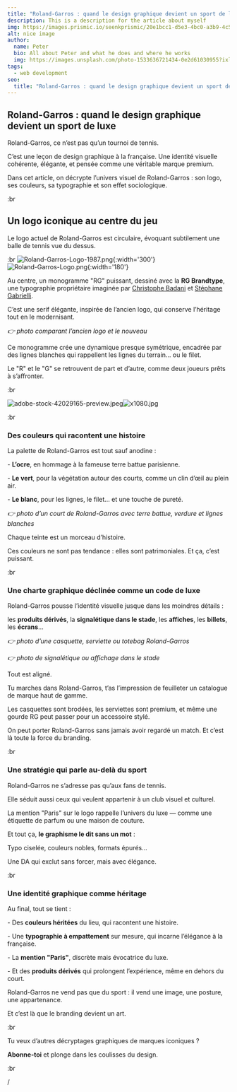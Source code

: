 ```yaml
---
title: "Roland-Garros : quand le design graphique devient un sport de luxe"
description: This is a description for the article about myself
img: https://images.prismic.io/seenkprismic/20e1bcc1-d5e3-4bc0-a3b9-4c50c4c4e68c_%5BRG%5D+GRID+2_1-3.webp?auto=format,compress?auto=compress,format
alt: nice image
author:
  name: Peter
  bio: All about Peter and what he does and where he works
  img: https://images.unsplash.com/photo-1533636721434-0e2d61030955?ixlib=rb-1.2.1&ixid=eyJhcHBfaWQiOjEyMDd9&auto=format&fit=crop&w=2550&q=80
tags:
  - web development
seo:
  title: "Roland-Garros : quand le design graphique devient un sport de luxe"
---
```


## Roland-Garros : quand le design graphique devient un sport de luxe

Roland-Garros, ce n’est pas qu’un tournoi de tennis.

C’est une leçon de design graphique à la française. Une identité visuelle cohérente, élégante, et pensée comme une véritable marque premium.

Dans cet article, on décrypte l’univers visuel de Roland-Garros : son logo, ses couleurs, sa typographie et son effet sociologique.

:br

## Un logo iconique au centre du jeu

Le logo actuel de Roland-Garros est circulaire, évoquant subtilement une balle de tennis vue du dessus.

:br ![Roland-Garros-Logo-1987.png](/Roland-Garros-Logo-1987.png){:width='300'}![Roland-Garros-Logo.png](/logo-roland-garros-4.png){:width='180'}

Au centre, un monogramme "RG" puissant, dessiné avec la **RG Brandtype**, une typographie propriétaire imaginée par [Christophe Badani](https://www.behance.net/christophebadani) et [Stéphane Gabrielli](https://www.typogabrielli.com).

C’est une serif élégante, inspirée de l’ancien logo, qui conserve l’héritage tout en le modernisant.

*👉 photo comparant l’ancien logo et le nouveau*

Ce monogramme crée une dynamique presque symétrique, encadrée par des lignes blanches qui rappellent les lignes du terrain… ou le filet.

Le "R" et le "G" se retrouvent de part et d’autre, comme deux joueurs prêts à s’affronter.

:br

![adobe-stock-42029165-preview.jpeg](/adobe-stock-42029165-preview.jpeg)![x1080.jpg](/x1080.jpg)

:br

### Des couleurs qui racontent une histoire

La palette de Roland-Garros est tout sauf anodine :

\- **L’ocre**, en hommage à la fameuse terre battue parisienne.

\- **Le vert**, pour la végétation autour des courts, comme un clin d’œil au plein air.

\- **Le blanc**, pour les lignes, le filet… et une touche de pureté.

*👉 photo d’un court de Roland-Garros avec terre battue, verdure et lignes blanches*

Chaque teinte est un morceau d’histoire.

Ces couleurs ne sont pas tendance : elles sont patrimoniales. Et ça, c’est puissant.

:br

### Une charte graphique déclinée comme un code de luxe

Roland-Garros pousse l’identité visuelle jusque dans les moindres détails :

les **produits dérivés**, la **signalétique dans le stade**, les **affiches**, les **billets**, les **écrans**…

*👉 photo d’une casquette, serviette ou totebag Roland-Garros*

*👉 photo de signalétique ou affichage dans le stade*

Tout est aligné.

Tu marches dans Roland-Garros, t’as l’impression de feuilleter un catalogue de marque haut de gamme.

Les casquettes sont brodées, les serviettes sont premium, et même une gourde RG peut passer pour un accessoire stylé.

On peut porter Roland-Garros sans jamais avoir regardé un match. Et c’est là toute la force du branding.

:br

### Une stratégie qui parle au-delà du sport

Roland-Garros ne s’adresse pas qu’aux fans de tennis.

Elle séduit aussi ceux qui veulent appartenir à un club visuel et culturel.

La mention "Paris" sur le logo rappelle l’univers du luxe — comme une étiquette de parfum ou une maison de couture.

Et tout ça, **le graphisme le dit sans un mot** :

Typo ciselée, couleurs nobles, formats épurés…

Une DA qui exclut sans forcer, mais avec élégance.

:br

### Une identité graphique comme héritage

Au final, tout se tient :

\- Des **couleurs héritées** du lieu, qui racontent une histoire.

\- Une **typographie à empattement** sur mesure, qui incarne l’élégance à la française.

\- La **mention "Paris"**, discrète mais évocatrice du luxe.

\- Et des **produits dérivés** qui prolongent l’expérience, même en dehors du court.

Roland-Garros ne vend pas que du sport : il vend une image, une posture, une appartenance.

Et c’est là que le branding devient un art.

:br

Tu veux d’autres décryptages graphiques de marques iconiques ?

**Abonne-toi** et plonge dans les coulisses du design.

:br

/

